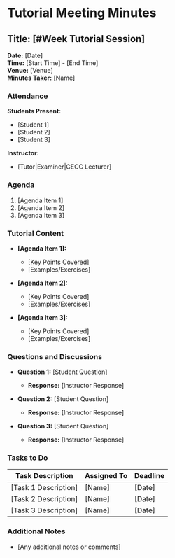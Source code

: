 # Tutorial Meeting Minutes

## Title: [#Week Tutorial Session]
**Date:** [Date]  
**Time:** [Start Time] - [End Time]  
**Venue:** [Venue]  
**Minutes Taker:** [Name]

### Attendance
**Students Present:**
- [Student 1]
- [Student 2]
- [Student 3]

**Instructor:**
- [Tutor|Examiner|CECC Lecturer]

### Agenda
1. [Agenda Item 1]
2. [Agenda Item 2]
3. [Agenda Item 3]

### Tutorial Content
- **[Agenda Item 1]:**
  - [Key Points Covered]
  - [Examples/Exercises]

- **[Agenda Item 2]:**
  - [Key Points Covered]
  - [Examples/Exercises]

- **[Agenda Item 3]:**
  - [Key Points Covered]
  - [Examples/Exercises]

### Questions and Discussions
- **Question 1:** [Student Question]
  - **Response:** [Instructor Response]

- **Question 2:** [Student Question]
  - **Response:** [Instructor Response]

- **Question 3:** [Student Question]
  - **Response:** [Instructor Response]

### Tasks to Do
| Task Description          | Assigned To  | Deadline     |
| ------------------------- | ------------ | ------------ |
| [Task 1 Description]      | [Name]       | [Date]       |
| [Task 2 Description]      | [Name]       | [Date]       |
| [Task 3 Description]      | [Name]       | [Date]       |

### Additional Notes
- [Any additional notes or comments]

